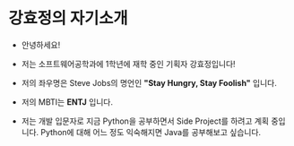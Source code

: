 # 강효정의 자기소개

* 안녕하세요! 

* 저는 소프트웨어공학과에 1학년에 재학 중인 기획자 강효정입니다!

* 저의 좌우명은 Steve Jobs의 명언인 **"Stay Hungry, Stay Foolish"** 입니다.

* 저의 MBTI는 **ENTJ** 입니다.

*  저는 개발 입문자로 지금 Python을 공부하면서 Side Project를 하려고 계획 중입니다. Python에 대해 어느 정도 익숙해지면 Java를 공부해보고 싶습니다.
